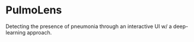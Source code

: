 # PulmoLens
Detecting the presence of pneumonia through an interactive UI w/ a deep-learning approach.
